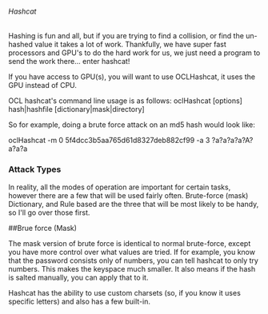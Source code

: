 ###### Hashcat

Hashing is fun and all, but if you are trying to find a collision, or 
find the un-hashed value it takes a lot of work. Thankfully, we have super 
fast processors and GPU's to do the hard work for us, we just need a program 
to send the work there... enter hashcat!

If you have access to GPU(s), you will want to use OCLHashcat, it uses the GPU 
instead of CPU.

OCL hashcat's command line usage is as follows:
oclHashcat [options] hash|hashfile [dictionary|mask|directory]

So for example, doing a brute force attack on an md5 hash would look like:

oclHashcat -m 0 5f4dcc3b5aa765d61d8327deb882cf99 -a 3 ?a?a?a?a?A?a?a?a


### Attack Types

In reality, all the modes of operation are important for certain tasks, 
however there are a few that will be used fairly often. Brute-force (mask)
 Dictionary, and Rule based are the three that will be most likely to be handy,
 so I'll go over those first.
 
 ##Brue force (Mask)
 
 The mask version of brute force is identical to normal brute-force, except 
 you have more control over what values are tried. If for example, you know 
 that the password consists only of numbers, you can tell hashcat to only try
 numbers. This makes the keyspace much smaller. It also means if the hash is 
 salted manually, you can apply that to it.
 
 Hashcat has the ability to use custom charsets (so, if you know it uses specific letters)
 and also has a few built-in.
 
 

